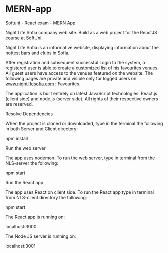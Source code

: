 # MERN-app

Softuni - React exam - MERN App 

Night Life Sofia company web site. Build as a web project for the ReactJS course at SoftUni.

Night Life Sofia is an informative website, displaying information about the hottest bars and clubs in Sofia.

After registration and subsequent successful Login to the system, a registered user is able to create a customized list of his favourites venues.
All guest users have access to the venues featured on the website. The following pages are private and visible only for logged users
on www.nightlifesofia.com : Favourites.

The application is built entirely on latest JavaScript technologies: React.js (client side) and node.js (server side). 
All rights of their respective owners are reserved.

Resolve Dependencies

When the project is cloned or downloaded, type in the terminal the following in both Server and Client directory:

npm install

Run the web server

The app uses nodemon. To run the web server, type in terminal from the NLS-server the following:

npm start

Run the React app

The app uses React on client side. To run the React app type in terminal from NLS-client directory the following:

npm start

The React app is running on:

localhost:3000

The Node JS server is running on:

localhost:3001




